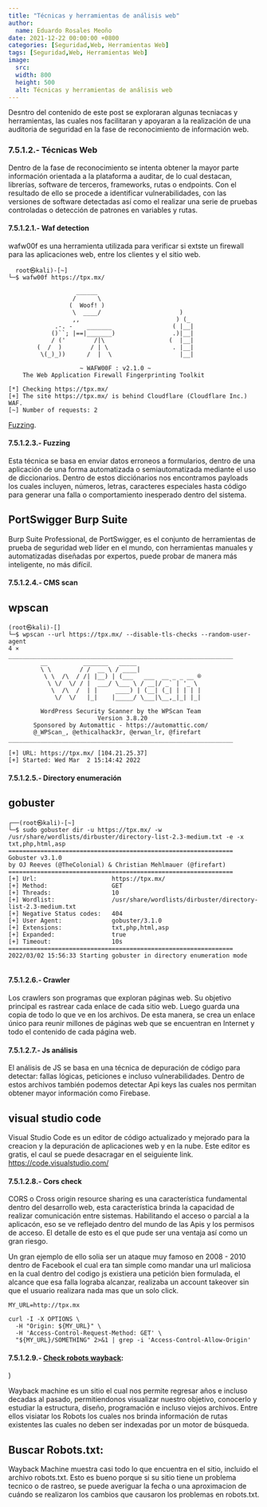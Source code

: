 ```yaml
---
title: "Técnicas y herramientas de análisis web"
author: 
  name: Eduardo Rosales Meoño
date: 2021-12-22 00:00:00 +0800
categories: [Seguridad,Web, Herramientas Web]
tags: [Seguridad,Web, Herramientas Web]
image:
  src: 
  width: 800
  height: 500
  alt: Técnicas y herramientas de análisis web
---
```


Desntro del contenido de este post se exploraran algunas tecniacas y herramientas, las cuales nos facilitaran y apoyaran a la realización de una auditoria de seguridad en la fase de reconocimiento de información web.

### 7.5.1.2.- Técnicas Web

Dentro de la fase de reconocimiento se intenta obtener la mayor parte información orientada a la plataforma a auditar, de lo cual destacan, librerías, software de terceros, frameworks, rutas o endpoints. Con el resultado de ello se procede a identificar vulnerabilidades, con las versiones de software detectadas así como el realizar una serie de pruebas controladas o detección de patrones en variables y rutas.

#### 7.5.1.2.1.- Waf detection

wafw00f es una herramienta utilizada para verificar si extste un firewall para las aplicaciones web, entre los clientes y el sitio web.

```console
  root㉿kali)-[~]
└─$ wafw00f https://tpx.mx/            

                   ______
                  /      \                                                                       
                 (  Woof! )                                                                      
                  \  ____/                      )                                                
                  ,,                           ) (_                                              
             .-. -    _______                 ( |__|                                             
            ()``; |==|_______)                .)|__|                                             
            / ('        /|\                  (  |__|                                             
        (  /  )        / | \                  . |__|                                             
         \(_)_))      /  |  \                   |__|                                             

                    ~ WAFW00F : v2.1.0 ~
    The Web Application Firewall Fingerprinting Toolkit                                          
                                                                                                 
[*] Checking https://tpx.mx/
[+] The site https://tpx.mx/ is behind Cloudflare (Cloudflare Inc.) WAF.
[~] Number of requests: 2
```

 [Fuzzing](#75123--fuzzing).

#### 7.5.1.2.3.- Fuzzing

Esta técnica se basa en enviar datos erroneos a formularios, dentro de una aplicación de una forma automatizada o semiautomatizada mediante el uso de diccionarios.
Dentro de estos dicciónarios nos encontramos payloads los cuales incluyen, números, letras, caracteres especiales hasta código para generar una falla o comportamiento inesperado dentro del sistema.

## PortSwigger Burp Suite
Burp Suite Professional, de PortSwigger, es el conjunto de herramientas de prueba de seguridad web líder en el mundo, con herramientas manuales y automatizadas diseñadas por expertos, puede probar de manera más inteligente, no más difícil.

#### 7.5.1.2.4.- CMS scan
## wpscan
```console
(root㉿kali)-[]
└─$ wpscan --url https://tpx.mx/ --disable-tls-checks --random-user-agent                                                                                                                                                                4 ⨯
_______________________________________________________________
         __          _______   _____
         \ \        / /  __ \ / ____|
          \ \  /\  / /| |__) | (___   ___  __ _ _ __ ®
           \ \/  \/ / |  ___/ \___ \ / __|/ _` | '_ \
            \  /\  /  | |     ____) | (__| (_| | | | |
             \/  \/   |_|    |_____/ \___|\__,_|_| |_|

         WordPress Security Scanner by the WPScan Team
                         Version 3.8.20
       Sponsored by Automattic - https://automattic.com/
       @_WPScan_, @ethicalhack3r, @erwan_lr, @firefart
_______________________________________________________________

[+] URL: https://tpx.mx/ [104.21.25.37]
[+] Started: Wed Mar  2 15:14:42 2022
```


#### 7.5.1.2.5.- Directory enumeración

## gobuster

```console                                                                                    
┌──(root㉿kali)-[~]
└─$ sudo gobuster dir -u https://tpx.mx/ -w /usr/share/wordlists/dirbuster/directory-list-2.3-medium.txt -e -x txt,php,html,asp
===============================================================
Gobuster v3.1.0
by OJ Reeves (@TheColonial) & Christian Mehlmauer (@firefart)
===============================================================
[+] Url:                     https://tpx.mx/
[+] Method:                  GET
[+] Threads:                 10
[+] Wordlist:                /usr/share/wordlists/dirbuster/directory-list-2.3-medium.txt
[+] Negative Status codes:   404
[+] User Agent:              gobuster/3.1.0
[+] Extensions:              txt,php,html,asp
[+] Expanded:                true
[+] Timeout:                 10s
===============================================================
2022/03/02 15:56:33 Starting gobuster in directory enumeration mode
```

```console

```

#### 7.5.1.2.6.- Crawler

Los crawlers son programas que exploran páginas web.
Su objetivo principal es rastrear cada enlace de cada sitio web. Luego guarda una copia de todo lo que ve en los archivos. De esta manera, se crea un enlace único para reunir millones de páginas web que se encuentran en Internet y todo el contenido de cada página web.



#### 7.5.1.2.7.- Js análisis

El análisis de JS se basa en una técnica de depuración de código para detectar: fallas lógicas, peticiones e incluso vulnerabilidades. Dentro de estos archivos también podemos detectar Api keys las cuales nos permitan obtener mayor información como Firebase.

## visual studio code
Visual Studio Code es un editor de código actualizado y mejorado para la creacion y la depuración de aplicaciones web y en la nube. Este editor es gratis, el caul se puede desacragar en el seiguiente link.
https://code.visualstudio.com/

#### 7.5.1.2.8.- Cors check

CORS o Cross origin resource sharing es una característica fundamental dentro del desarrollo web, esta característica brinda la capacidad de realizar comunicación entre sistemas. Habilitando el acceso o parcial a la aplicacón, eso se ve reflejado dentro del mundo de las Apis y los permisos de acceso. El detalle de esto es el que pude ser una ventaja así como un gran riesgo.

Un gran ejemplo de ello solia ser un ataque muy famoso en 2008 - 2010 dentro de Facebook el cual era tan simple como mandar una url maliciosa en la cual dentro del codigo js existiera una petición bien formulada, el alcance que esa falla lograba alcanzar, realizaba un account takeover sin que el usuario realizara nada mas que un solo click.

```console
MY_URL=http://tpx.mx

curl -I -X OPTIONS \
  -H "Origin: ${MY_URL}" \
  -H 'Access-Control-Request-Method: GET' \
  "${MY_URL}/SOMETHING" 2>&1 | grep -i 'Access-Control-Allow-Origin'

```

#### 7.5.1.2.9.- [Check robots wayback](http://web.archive.org/):
)

Wayback machine es un sitio el cual nos permite regresar años e incluso decadas al pasado, permitiendonos visualizar nuestro objetivo, conocerlo y estudiar la estructura, diseño, programación e incluso viejos archivos. Entre ellos visiatar los Robots los cuales nos brinda información de rutas existentes las cuales no deben ser indexadas por un motor de búsqueda.



## Buscar Robots.txt:
 Wayback Machine muestra casi todo lo que encuentra en el sitio, incluido el archivo robots.txt. Esto es bueno porque si su sitio tiene un problema tecnico o de rastreo, se  puede averiguar la fecha o una aproximacion de cuándo se realizaron los cambios que causaron los problemas en robots.txt.
 